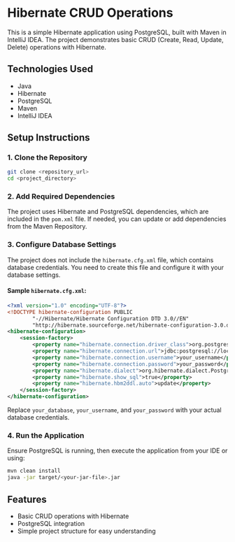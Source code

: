 # Hibernate CRUD Operations

This is a simple Hibernate application using PostgreSQL, built with Maven in IntelliJ IDEA. The project demonstrates basic CRUD (Create, Read, Update, Delete) operations with Hibernate.

## Technologies Used

- Java
- Hibernate
- PostgreSQL
- Maven
- IntelliJ IDEA

## Setup Instructions

### 1. Clone the Repository
```sh
git clone <repository_url>
cd <project_directory>
```

### 2. Add Required Dependencies

The project uses Hibernate and PostgreSQL dependencies, which are included in the `pom.xml` file. If needed, you can update or add dependencies from the Maven Repository.

### 3. Configure Database Settings

The project does not include the `hibernate.cfg.xml` file, which contains database credentials. You need to create this file and configure it with your database settings.

#### Sample `hibernate.cfg.xml`:
```xml
<?xml version="1.0" encoding="UTF-8"?>
<!DOCTYPE hibernate-configuration PUBLIC
        "-//Hibernate/Hibernate Configuration DTD 3.0//EN"
        "http://hibernate.sourceforge.net/hibernate-configuration-3.0.dtd">
<hibernate-configuration>
    <session-factory>
        <property name="hibernate.connection.driver_class">org.postgresql.Driver</property>
        <property name="hibernate.connection.url">jdbc:postgresql://localhost:5432/your_database</property>
        <property name="hibernate.connection.username">your_username</property>
        <property name="hibernate.connection.password">your_password</property>
        <property name="hibernate.dialect">org.hibernate.dialect.PostgreSQLDialect</property>
        <property name="hibernate.show_sql">true</property>
        <property name="hibernate.hbm2ddl.auto">update</property>
    </session-factory>
</hibernate-configuration>
```
Replace `your_database`, `your_username`, and `your_password` with your actual database credentials.

### 4. Run the Application

Ensure PostgreSQL is running, then execute the application from your IDE or using:
```sh
mvn clean install
java -jar target/<your-jar-file>.jar
```

## Features

- Basic CRUD operations with Hibernate
- PostgreSQL integration
- Simple project structure for easy understanding
